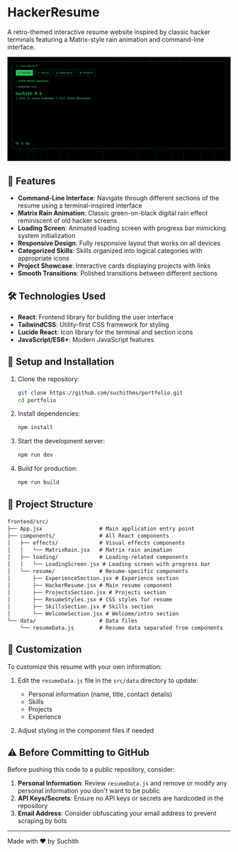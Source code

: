 # HackerResume

A retro-themed interactive resume website inspired by classic hacker terminals featuring a Matrix-style rain animation and command-line interface.

![Website Preview](./src/assets/resumephoto.png)

## 🚀 Features

- **Command-Line Interface**: Navigate through different sections of the resume using a terminal-inspired interface
- **Matrix Rain Animation**: Classic green-on-black digital rain effect reminiscent of old hacker screens
- **Loading Screen**: Animated loading screen with progress bar mimicking system initialization
- **Responsive Design**: Fully responsive layout that works on all devices
- **Categorized Skills**: Skills organized into logical categories with appropriate icons
- **Project Showcase**: Interactive cards displaying projects with links
- **Smooth Transitions**: Polished transitions between different sections

## 🛠️ Technologies Used

- **React**: Frontend library for building the user interface
- **TailwindCSS**: Utility-first CSS framework for styling
- **Lucide React**: Icon library for the terminal and section icons
- **JavaScript/ES6+**: Modern JavaScript features

## 🔧 Setup and Installation

1. Clone the repository:
   ```bash
   git clone https://github.com/suchithms/portfolio.git
   cd portfolio
   ```

2. Install dependencies:
   ```bash
   npm install
   ```

3. Start the development server:
   ```bash
   npm run dev
   ```

4. Build for production:
   ```bash
   npm run build
   ```

## 📁 Project Structure

```
frontend/src/
├── App.jsx                  # Main application entry point
├── components/              # All React components
│   ├── effects/             # Visual effects components
│   │   └── MatrixRain.jsx   # Matrix rain animation
│   ├── loading/             # Loading-related components
│   │   └── LoadingScreen.jsx # Loading screen with progress bar
│   └── resume/              # Resume-specific components
│       ├── ExperienceSection.jsx # Experience section
│       ├── HackerResume.jsx # Main resume component
│       ├── ProjectsSection.jsx # Projects section
│       ├── ResumeStyles.jsx # CSS styles for resume
│       ├── SkillsSection.jsx # Skills section
│       └── WelcomeSection.jsx # Welcome/intro section
└── data/                    # Data files
    └── resumeData.js        # Resume data separated from components
```

## 🔄 Customization

To customize this resume with your own information:

1. Edit the `resumeData.js` file in the `src/data` directory to update:
   - Personal information (name, title, contact details)
   - Skills
   - Projects
   - Experience

2. Adjust styling in the component files if needed

## ⚠️ Before Committing to GitHub

Before pushing this code to a public repository, consider:

1. **Personal Information**: Review `resumeData.js` and remove or modify any personal information you don't want to be public
2. **API Keys/Secrets**: Ensure no API keys or secrets are hardcoded in the repository
3. **Email Address**: Consider obfuscating your email address to prevent scraping by bots

---

Made with ❤️ by Suchith 